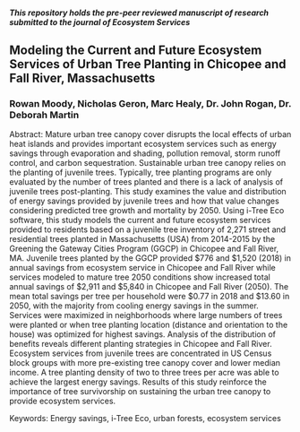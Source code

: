 ##### This repository holds the pre-peer reviewed manuscript of research submitted to the journal of Ecosystem Services

## Modeling the Current and Future Ecosystem Services of Urban Tree Planting in Chicopee and Fall River, Massachusetts
### Rowan Moody, Nicholas Geron, Marc Healy, Dr. John Rogan, Dr. Deborah Martin
Abstract: Mature urban tree canopy cover disrupts the local effects of urban heat islands and provides important ecosystem services such as energy savings through evaporation and shading, pollution removal, storm runoff control, and carbon sequestration. Sustainable urban tree canopy relies on the planting of juvenile trees. Typically, tree planting programs are only evaluated by the number of trees planted and there is a lack of analysis of juvenile trees post-planting. This study examines the value and distribution of energy savings provided by juvenile trees and how that value changes considering predicted tree growth and mortality by 2050. Using i-Tree Eco software, this study models the current and future ecosystem services provided to residents based on a juvenile tree inventory of 2,271 street and residential trees planted in Massachusetts (USA) from 2014-2015 by the Greening the Gateway Cities Program (GGCP) in Chicopee and Fall River, MA. Juvenile trees planted by the GGCP provided $776 and $1,520 (2018) in annual savings from ecosystem service in Chicopee and Fall River while services modeled to mature tree 2050 conditions show increased total annual savings of $2,911 and $5,840 in Chicopee and Fall River (2050). The mean total savings per tree per household were $0.77 in 2018 and $13.60 in 2050, with the majority from cooling energy savings in the summer. Services were maximized in neighborhoods where large numbers of trees were planted or when tree planting location (distance and orientation to the house) was optimized for highest savings. Analysis of the distribution of benefits reveals different planting strategies in Chicopee and Fall River.  Ecosystem services from juvenile trees are concentrated in US Census block groups with more pre-existing tree canopy cover and lower median income. A tree planting density of two to three trees per acre was able to achieve the largest energy savings. Results of this study reinforce the importance of tree survivorship on sustaining the urban tree canopy to provide ecosystem services.


Keywords: Energy savings, i-Tree Eco, urban forests, ecosystem services
